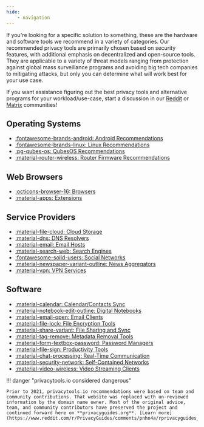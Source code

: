 ```yaml
---
hide:
    - navigation
---
```

If you're looking for a specific solution to something, these are the hardware and software tools we recommend in a variety of categories. Our recommended privacy tools are primarily chosen based on security features, with additional emphasis on decentralized and open-source tools. They are applicable to a variety of threat models ranging from protection against global mass surveillance programs and avoiding big tech companies to mitigating attacks, but only you can determine what will work best for your use case.

If you want assistance figuring out the best privacy tools and alternative programs for your workload/use-case, start a discussion in our [Reddit](https://www.reddit.com/r/privacyguides) or [Matrix](https://matrix.to/#/#privacyguides:matrix.org) communities!

## Operating Systems

- [:fontawesome-brands-android: Android Recommendations](android.md)
- [:fontawesome-brands-linux: Linux Recommendations](linux-desktop.md)
- [:pg-qubes-os: QubesOS Recommendations](qubes.md)
- [:material-router-wireless: Router Firmware Recommendations](router.md)

## Web Browsers

- [:octicons-browser-16: Browsers](browsers.md)
- [:material-apps: Extensions](browser-extensions.md)

## Service Providers

- [:material-file-cloud: Cloud Storage](cloud.md)
- [:material-dns: DNS Resolvers](dns.md)
- [:material-email: Email Hosts](email.md)
- [:material-search-web: Search Engines](search-engines.md)
- [:fontawesome-solid-users: Social Networks](social-networks.md)
- [:material-newspaper-variant-outline: News Aggregators](social-news-aggregator.md)
- [:material-vpn: VPN Services](vpn.md)

## Software

- [:material-calendar: Calendar/Contacts Sync](calendar-contacts.md)
- [:material-notebook-edit-outline: Digital Notebooks](notebooks.md)
- [:material-email-open: Email Clients](email-clients.md)
- [:material-file-lock: File Encryption Tools](file-encryption.md)
- [:material-share-variant: File Sharing and Sync](file-sharing.md)
- [:material-tag-remove: Metadata Removal Tools](metadata-removal-tools.md)
- [:material-form-textbox-password: Password Managers](passwords.md)
- [:material-file-sign: Productivity Tools](productivity.md)
- [:material-chat-processing: Real-Time Communication](real-time-communication.md)
- [:material-security-network: Self-Contained Networks](self-contained-networks.md)
- [:material-video-wireless: Video Streaming Clients](video-streaming.md)

!!! danger "privacytools.io considered dangerous"

    Prior to 2021, privacytools.io recommendations were based on team and community contributions. That website was replaced with un-reviewed information by the domain name owner. Most of the original advice, team, and community contributors have preserved the project and continued forward here on **privacyguides.org**. [Learn more](https://www.reddit.com/r/PrivacyGuides/comments/pnhn4a/rprivacyguides_privacyguidesorg_what_you_need_to/)
